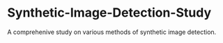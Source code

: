 # Synthetic-Image-Detection-Study
A comprehenive study on various methods of synthetic image detection.
